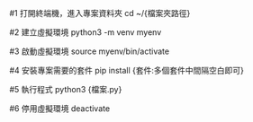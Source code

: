 #1 打開終端機，進入專案資料夾
cd ~/{檔案夾路徑}

#2 建立虛擬環境
python3 -m venv myenv

#3 啟動虛擬環境
source myenv/bin/activate

#4 安裝專案需要的套件
pip install {套件:多個套件中間隔空白即可}

#5 執行程式
python3 {檔案.py}

#6 停用虛擬環境
deactivate
